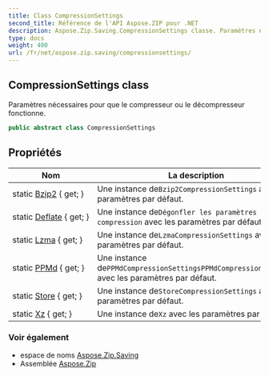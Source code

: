```yaml
---
title: Class CompressionSettings
second_title: Référence de l'API Aspose.ZIP pour .NET
description: Aspose.Zip.Saving.CompressionSettings classe. Paramètres nécessaires pour que le compresseur ou le décompresseur fonctionne.
type: docs
weight: 400
url: /fr/net/aspose.zip.saving/compressionsettings/
---
```

## CompressionSettings class

Paramètres nécessaires pour que le compresseur ou le décompresseur fonctionne.

```csharp
public abstract class CompressionSettings
```

## Propriétés

| Nom | La description |
| --- | --- |
| static [Bzip2](../../aspose.zip.saving/compressionsettings/bzip2/) { get; } | Une instance de`Bzip2CompressionSettings` avec les paramètres par défaut. |
| static [Deflate](../../aspose.zip.saving/compressionsettings/deflate/) { get; } | Une instance de`Dégonfler les paramètres de compression` avec les paramètres par défaut. |
| static [Lzma](../../aspose.zip.saving/compressionsettings/lzma/) { get; } | Une instance de`LzmaCompressionSettings` avec les paramètres par défaut. |
| static [PPMd](../../aspose.zip.saving/compressionsettings/ppmd/) { get; } | Une instance de`PPMdCompressionSettingsPPMdCompressionSettings` avec les paramètres par défaut. |
| static [Store](../../aspose.zip.saving/compressionsettings/store/) { get; } | Une instance de`StoreCompressionSettings` avec les paramètres par défaut. |
| static [Xz](../../aspose.zip.saving/compressionsettings/xz/) { get; } | Une instance de`Xz` avec les paramètres par défaut. |

### Voir également

* espace de noms [Aspose.Zip.Saving](../../aspose.zip.saving/)
* Assemblée [Aspose.Zip](../../)


